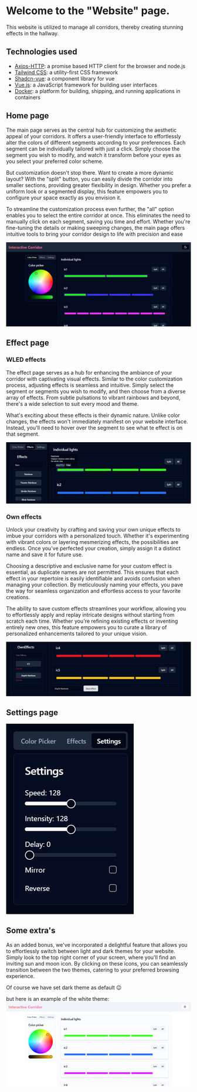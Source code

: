 # Welcome to the "Website" page.

This website is utilized to manage all corridors, thereby creating stunning effects in the hallway.

## Technologies used

- [Axios-HTTP](https://axios-http.com/): a promise based HTTP client for the browser and node.js
- [Tailwind CSS](https://tailwindcss.com/): a utility-first CSS framework
- [Shadcn-vue](https://www.shadcn-vue.com/): a component library for vue
- [Vue.js](https://vuejs.org/): a JavaScript framework for building user interfaces
- [Docker](https://www.docker.com/): a platform for building, shipping, and running applications in containers

## Home page

The main page serves as the central hub for customizing the aesthetic appeal of your corridors. It offers a user-friendly interface to effortlessly alter the colors of different segments according to your preferences. Each segment can be individually tailored with just a click. Simply choose the segment you wish to modify, and watch it transform before your eyes as you select your preferred color scheme.

But customization doesn't stop there. Want to create a more dynamic layout? With the "split" button, you can easily divide the corridor into smaller sections, providing greater flexibility in design. Whether you prefer a uniform look or a segmented display, this feature empowers you to configure your space exactly as you envision it.

To streamline the customization process even further, the "all" option enables you to select the entire corridor at once. This eliminates the need to manually click on each segment, saving you time and effort. Whether you're fine-tuning the details or making sweeping changes, the main page offers intuitive tools to bring your corridor design to life with precision and ease

![Home Page](./img/HoofdpaginaBlack.webp)

## Effect page

### WLED effects

The effect page serves as a hub for enhancing the ambiance of your corridor with captivating visual effects. Similar to the color customization process, adjusting effects is seamless and intuitive. Simply select the segment or segments you wish to modify, and then choose from a diverse array of effects. From subtle pulsations to vibrant rainbows and beyond, there's a wide selection to suit every mood and theme.

What's exciting about these effects is their dynamic nature. Unlike color changes, the effects won't immediately manifest on your website interface. Instead, you'll need to hover over the segment to see what te effect is on that segment.

![Effect page](./img/Effects.webp)

### Own effects

Unlock your creativity by crafting and saving your own unique effects to imbue your corridors with a personalized touch. Whether it's experimenting with vibrant colors or layering mesmerizing effects, the possibilities are endless. Once you've perfected your creation, simply assign it a distinct name and save it for future use.

Choosing a descriptive and exclusive name for your custom effect is essential, as duplicate names are not permitted. This ensures that each effect in your repertoire is easily identifiable and avoids confusion when managing your collection. By meticulously naming your effects, you pave the way for seamless organization and effortless access to your favorite creations.

The ability to save custom effects streamlines your workflow, allowing you to effortlessly apply and replay intricate designs without starting from scratch each time. Whether you're refining existing effects or inventing entirely new ones, this feature empowers you to curate a library of personalized enhancements tailored to your unique vision.

![Own effects](./img/Owneffects.webp)

## Settings page

![Settings](./img/Settings.webp)

## Some extra's

As an added bonus, we've incorporated a delightful feature that allows you to effortlessly switch between light and dark themes for your website. Simply look to the top right corner of your screen, where you'll find an inviting sun and moon icon. By clicking on these icons, you can seamlessly transition between the two themes, catering to your preferred browsing experience.

Of course we have set dark theme as default 😉

but here is an example of the white theme:
![White team](./img/HoofdpaginaWhite.webp)
